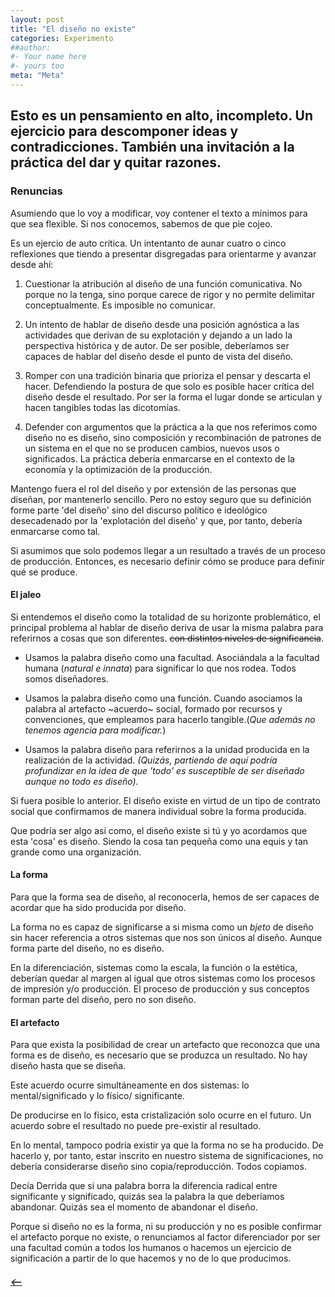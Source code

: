 ```yaml
---
layout: post
title: "El diseño no existe"
categories: Experimento
##author:
#- Your name here
#- yours too
meta: "Meta"
---
```


## Esto es un pensamiento en alto, incompleto. Un ejercicio para descomponer ideas y contradicciones. También una invitación a la práctica del dar y quitar razones.


### Renuncias
Asumiendo que lo voy a modificar, voy contener el texto a mínimos para que sea flexible. Si nos conocemos, sabemos de que pie cojeo.

Es un ejercio de auto crítica. Un intentanto de aunar cuatro o cinco reflexiones que tiendo a presentar disgregadas para orientarme y avanzar desde ahí:

1. Cuestionar la atribución al diseño de una función comunicativa. No porque no la tenga, sino porque carece de rigor y no permite delimitar conceptualmente. Es imposible no comunicar.  

2. Un  intento de hablar de diseño desde una posición agnóstica a las actividades que derivan de su explotación y dejando a un lado la perspectiva histórica y de autor. De ser posible, deberíamos ser capaces de hablar del diseño desde el punto de vista del diseño.

3. Romper con una tradición binaria que prioriza el pensar y descarta el hacer. Defendiendo la postura de que solo es posible hacer crítica del diseño desde el resultado. Por ser la forma el lugar donde se articulan y hacen tangibles todas las dicotomías.

4. Defender con argumentos que la práctica a la que nos referimos como diseño no es diseño, sino composición y recombinación de patrones de un sistema en el que no se producen cambios, nuevos usos o  significados. La práctica debería enmarcarse en el contexto de la economía y la optimización de la producción.

Mantengo fuera el rol del diseño y por extensión de las personas que diseñan, por mantenerlo sencillo. Pero no estoy seguro que su definición forme parte 'del diseño' sino del discurso político e ideológico desecadenado por la 'explotación del diseño' y que, por tanto, debería enmarcarse como tal.

Si asumimos que solo podemos llegar a un resultado a través de un proceso de producción. Entonces, es necesario definir cómo se produce para definir qué se produce.


#### El jaleo
Si entendemos el diseño como la totalidad de su horizonte problemático, el principal problema al hablar de diseño deriva de usar la misma palabra para referirnos a cosas que son diferentes. ~~con distintos niveles de significancia~~.

- Usamos la palabra diseño como una facultad. Asociándala a la facultad humana (*natural e innata*) para significar lo que nos rodea. Todos somos diseñadores.

- Usamos la palabra diseño como una función. Cuando asociamos la palabra al artefacto ~acuerdo~ social, formado por recursos y convenciones, que empleamos para hacerlo tangible.(*Que además no tenemos agencia para modificar.*)

- Usamos la palabra diseño para referirnos a la unidad producida en la realización de la actividad. *(Quizás, partiendo de aquí podría profundizar en la idea de que 'todo' es susceptible de ser diseñado aunque no todo es diseño).*

Si fuera posible lo anterior. El diseño existe en virtud de un tipo de contrato social que confirmamos de manera individual sobre la forma producida.

Que podría ser algo así como, el diseño existe si tú y yo acordamos que esta 'cosa' es diseño. Siendo la cosa tan pequeña como una equis y tan grande como una organización.

#### La forma
Para que la forma sea de diseño, al reconocerla, hemos de ser capaces de acordar
que ha sido producida por diseño.

La forma no es capaz de significarse a si misma como un *bjeto* de diseño sin hacer referencia a otros sistemas que nos son únicos al diseño. Aunque forma parte del diseño, no es diseño.

En la diferenciación, sistemas como la escala, la función o la estética, deberían quedar al margen al igual que otros sistemas como los procesos de impresión y/o producción. El proceso de producción y sus conceptos forman parte del diseño, pero no son diseño.

#### El artefacto
Para que exista la posibilidad de crear un artefacto que reconozca que una forma es de diseño, es necesario que se produzca un resultado. No hay diseño hasta que se diseña.

Este acuerdo ocurre simultáneamente en dos sistemas: lo mental/significado y lo físico/ significante.

De producirse en lo físico, esta cristalización solo ocurre en el futuro. Un acuerdo sobre el resultado no puede pre-existir al resultado.

En lo mental, tampoco podría existir ya que la forma no se ha producido. De hacerlo y, por tanto, estar inscrito en nuestro sistema de significaciones, no debería  considerarse diseño sino copia/reproducción. Todos copiamos.

Decía Derrida que si una palabra borra la diferencia radical entre significante
y significado, quizás sea la palabra la que deberíamos abandonar. Quizás sea el momento de abandonar el diseño.

Porque si diseño no es la forma, ni su producción y no es posible confirmar el artefacto porque no existe, o renunciamos al factor diferenciador por ser una facultad común a todos los humanos o hacemos un ejercicio de significación a partir de lo que hacemos y no de lo que producimos.




##### [⟵](/../../incomplete/index.html)
